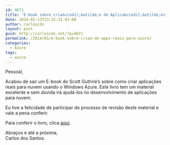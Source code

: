 ```yaml
---
id: 4671
title: 'E-book sobre cria&ccedil;&atilde;o de Aplica&ccedil;&otilde;es reais para Azure'
date: 2014-01-13T23:32:31-03:00
author: carloscds
layout: post
guid: http://carloscds.net/?p=4671
permalink: /2014/01/e-book-sobre-criao-de-apps-reais-para-azure/
categories:
  - Azure
tags:
  - azure
---
```

Pessoal,

Acabou de sair um E-book do Scott Guthrie’s sobre como criar aplicações reais para nuvem usando o Windows Azure. Este livro tem um material excelente e sem dúvida irá ajudá-los no desenvolvimento de aplicações para nuvem.

Eu tive a felicidade de participar do processo de revisão deste material e vale a pena conferir.

Para conferir o livro, clica [aqui](http://blogs.msdn.com/b/webdev/archive/2014/01/14/announcing-e-book-version-of-scott-guthrie-s-building-real-world-cloud-apps-with-windows-azure.aspx).

Abraços e até a próxima,  
Carlos dos Santos.